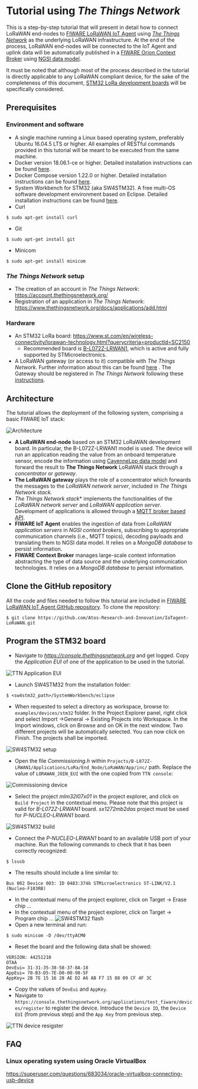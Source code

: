 # Tutorial using *The Things Network*

This is a step-by-step tutorial that will present in detail how to connect LoRaWAN end-nodes to [FIWARE LoRaWAN IoT Agent](https://github.com/Atos-Research-and-Innovation/IoTagent-LoRaWAN) using [*The Things Network*](https://www.thethingsnetwork.org/) as the underlying LoRaWAN infrastructure. At the end of the process, LoRaWAN end-nodes will be connected to the IoT Agent and uplink data will be automatically published in a [FIWARE Orion Context Broker](https://github.com/telefonicaid/fiware-orion) using [NGSI data model](http://telefonicaid.github.io/fiware-orion/api/v2/stable/).

It must be noted that although most of the process described in the tutorial is directly applicable to any LoRaWAN compliant device, for the sake of the completeness of this document, [STM32 LoRa development boards](https://www.st.com/en/embedded-software/i-cube-lrwan.html) will be specifically considered.

## Prerequisites

### Environment and software
 - A single machine running a Linux based operating system, preferably Ubuntu 16.04.5 LTS or higher. All examples of RESTful commands provided in this tutorial will be meant to be executed from the same machine.
 - Docker version 18.06.1-ce or higher. Detailed installation instructions can be found [here](https://docs.docker.com/install/).
 - Docker Compose version 1.22.0 or higher. Detailed installation instructions can be found [here](https://docs.docker.com/compose/install/).
 - System Workbench for STM32 (aka SW4STM32). A free multi-OS software development environment based on Eclipse. Detailed installation instructions can be found [here](http://www.openstm32.org/HomePage).
 - Curl
 ````console
 $ sudo apt-get install curl
 ````
 - Git
````console
$ sudo apt-get install git
 ````
 - Minicom
````console
$ sudo apt-get install minicom
 ````

### *The Things Network* setup
 - The creation of an account in *The Things Network*: https://account.thethingsnetwork.org/
 - Registration of an application in *The Things Network*: https://www.thethingsnetwork.org/docs/applications/add.html

### Hardware

- An STM32 LoRa board: https://www.st.com/en/wireless-connectivity/lorawan-technology.html?querycriteria=productId=SC2150
	- Recommended board is [B-L072Z-LRWAN1](https://www.st.com/en/embedded-software/i-cube-lrwan.html), which is active and fully supported by STMicroelectronics.
- A LoRaWAN gateway (or access to it) compatible with *The Things Network*. Further information about this can be found [here](https://www.thethingsnetwork.org/docs/gateways/) . The Gateway should be registered in *The Things Network* following these [instructions](https://www.thethingsnetwork.org/docs/gateways/registration.html).

## Architecture

The tutorial allows the deployment of the following system, comprising a basic FIWARE IoT stack:

![Architecture](https://github.com/Atos-Research-and-Innovation/IoTagent-LoRaWAN/blob/task/tutorialStm32TTN/docs/img/stm32_ttn_tutorial/stm32_ttn_tutorial_architecture.png)

- **A LoRaWAN end-node** based on an STM32 LoRaWAN development board. In particular, the B-L072Z-LRWAN1 model is used. The device will run an application reading the value from an onboard temperature sensor, encode the information using [CayenneLpp data model](https://www.thethingsnetwork.org/docs/devices/arduino/api/cayennelpp.html) and forward the result to **The Things Network** LoRaWAN stack through a *concentrator* or *gateway*.
- **The LoRaWAN gateway** plays the role of a concentrator which forwards the messages to the *LoRaWAN network server*, included in **The Things Network* stack.*
- **The Things Network* stack** implements the functionalities of the *LoRaWAN network server* and *LoRaWAN application server*. Development of applications is allowed through a [MQTT broker based API](https://www.thethingsnetwork.org/docs/applications/mqtt/api.html).
- **FIWARE IoT Agent** enables the ingestion of data from *LoRaWAN application servers* in *NGSI context brokers*, subscribing to appropriate communication channels (i.e., MQTT topics), decoding payloads and translating them to NGSI data model. It relies on a *MongoDB database* to persist information.
- **FIWARE Context Broker** manages large-scale context information abstracting the type of data source and the underlying communication technologies. It relies on a *MongoDB database* to persist information.

## Clone the GitHub repository

All the code and files needed to follow this tutorial are included in [FIWARE LoRaWAN IoT Agent GitHub repository](https://github.com/Atos-Research-and-Innovation/IoTagent-LoRaWAN). To clone the repository:

``` console
$ git clone https://github.com/Atos-Research-and-Innovation/IoTagent-LoRaWAN.git
```

## Program the STM32 board

- Navigate to *https://console.thethingsnetwork.org* and get logged. Copy the *Application EUI* of one of the application to be used in the tutorial.

![TTN Application EUI](https://github.com/Atos-Research-and-Innovation/IoTagent-LoRaWAN/blob/task/tutorialStm32TTN/docs/img/stm32_ttn_tutorial/ttn_application_eui.png)

- Launch SW4STM32 from the installation folder:
```console
$ <sw4stm32_path>/SystemWorkbench/eclipse
```
- When requested to select a directory as workspace, browse to: `examples/devices/stm32` folder. In the Project Explorer panel, right click and select Import ->General -> Existing Projects into Workspace. In the Import windows, click on Browse and on OK in the next window. Two different projects will be automatically selected. You can now click on Finish. The projects shall be imported.

![SW4STM32 setup](https://github.com/Atos-Research-and-Innovation/IoTagent-LoRaWAN/blob/task/tutorialStm32TTN/docs/img/stm32_ttn_tutorial/eclipse_setup.gif)

- Open the file *Commissioning.h* within `Projects/B-L072Z-LRWAN1/Applications/LoRa/End_Node/LoRaWAN/App/inc/` path. Replace the value of `LORAWAN_JOIN_EUI` with the one copied from `TTN console`:

![Commissioning device](https://github.com/Atos-Research-and-Innovation/IoTagent-LoRaWAN/blob/task/tutorialStm32TTN/docs/img/stm32_ttn_tutorial/stm32_ttn_commissioning.png)

- Select the project *mlm32l07x01* in the project explorer, and click on `Build Project` in the contextual menu. Please note that this project is valid for *B-L072Z-LRWAN1* board. *sx1272mb2das* project must be used for *P-NUCLEO-LRWAN1* board.

![SW4STM32 build](https://github.com/Atos-Research-and-Innovation/IoTagent-LoRaWAN/blob/task/tutorialStm32TTN/docs/img/stm32_ttn_tutorial/eclipse_build.gif)

- Connect the *P-NUCLEO-LRWAN1* board to an available USB port of your machine. Run the following commands to check that it has been correctly recognized:

````console
$ lsusb
````

- The results should include a line similar to:

```console
Bus 002 Device 003: ID 0483:374b STMicroelectronics ST-LINK/V2.1 (Nucleo-F103RB)
```

- In the contextual menu of the project explorer, click on Target -> Erase chip ...
- In the contextual menu of the project explorer, click on Target -> Program chip ...
![SW4STM32 flash](https://github.com/Atos-Research-and-Innovation/IoTagent-LoRaWAN/blob/task/tutorialStm32TTN/docs/img/stm32_ttn_tutorial/stm32_ttn_flash.gif)
- Open a new terminal and run:
````console
$ sudo minicom -D /dev/ttyACM0
````
- Reset the board and the following data shall be showed:
```console
VERSION: 44251210
OTAA
DevEui= 31-31-35-38-58-37-8A-18
AppEui= 70-B3-D5-7E-D0-00-98-5F
AppKey= 2B 7E 15 16 28 AE D2 A6 AB F7 15 88 09 CF 4F 3C
```
- Copy the values of `DevEui` and `AppKey`.
- Navigate to `https://console.thethingsnetwork.org/applications/test_fiware/devices/register` to register the device. Introduce the `Device ID`, the `Device EUI` (from previous step) and the `App Key` from previous step.

![TTN device resigster](https://github.com/Atos-Research-and-Innovation/IoTagent-LoRaWAN/blob/task/tutorialStm32TTN/docs/img/stm32_ttn_tutorial/ttn_device_register.png)

## FAQ

### Linux operating system using Oracle VirtualBox

https://superuser.com/questions/683034/oracle-virtualbox-connecting-usb-device